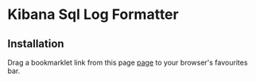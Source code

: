 # Kibana Sql Log Formatter

##  Installation
Drag a bookmarklet link from this page [page](https://rawgit.com/petrkoula/kibanaSqlLogFormatter/master/installPage.html) to your browser's favourites bar.
